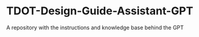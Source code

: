 # TDOT-Design-Guide-Assistant-GPT
A repository with the instructions and knowledge base behind the GPT
